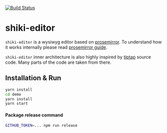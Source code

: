 [![Build Status](https://travis-ci.com/shikimori/shiki-editor.svg?branch=master)](https://travis-ci.com/shikimori/shiki-editor)

# shiki-editor
`shiki-editor` is a wysiwyg editor based on [prosemirror](https://prosemirror.net/). To understand how it works internally please read [prosemirror guide](https://prosemirror.net/docs/guide/).

`shiki-editor` inner architecture is also highly inspired by [tiptap](https://github.com/scrumpy/tiptap) source code. Many parts of the code are taken from there.


## Installation & Run

```sh
yarn install
cd demo
yarn install
yarn start
```



#### Package release command
```sh
GITHUB_TOKEN=... npm run release
```
